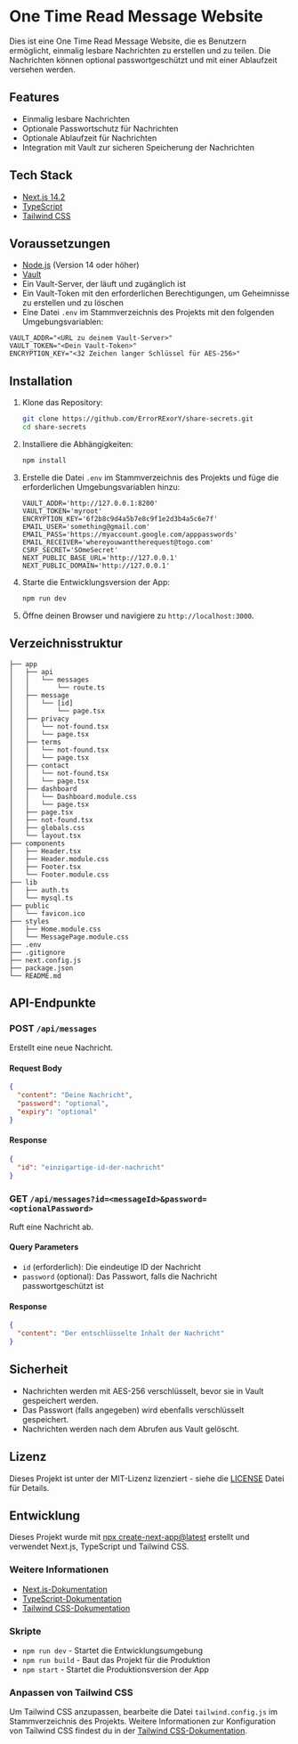 # One Time Read Message Website

Dies ist eine One Time Read Message Website, die es Benutzern ermöglicht, einmalig lesbare Nachrichten zu erstellen und zu teilen. Die Nachrichten können optional passwortgeschützt und mit einer Ablaufzeit versehen werden.

## Features

- Einmalig lesbare Nachrichten
- Optionale Passwortschutz für Nachrichten
- Optionale Ablaufzeit für Nachrichten
- Integration mit Vault zur sicheren Speicherung der Nachrichten

## Tech Stack

- [Next.js 14.2](https://nextjs.org/)
- [TypeScript](https://www.typescriptlang.org/)
- [Tailwind CSS](https://tailwindcss.com/)

## Voraussetzungen

- [Node.js](https://nodejs.org/) (Version 14 oder höher)
- [Vault](https://www.vaultproject.io/)
- Ein Vault-Server, der läuft und zugänglich ist
- Ein Vault-Token mit den erforderlichen Berechtigungen, um Geheimnisse zu erstellen und zu löschen
- Eine Datei `.env` im Stammverzeichnis des Projekts mit den folgenden Umgebungsvariablen:

```env
VAULT_ADDR="<URL zu deinem Vault-Server>"
VAULT_TOKEN="<Dein Vault-Token>"
ENCRYPTION_KEY="<32 Zeichen langer Schlüssel für AES-256>"
```

## Installation

1. Klone das Repository:
    ```sh
    git clone https://github.com/ErrorRExorY/share-secrets.git
    cd share-secrets
    ```

2. Installiere die Abhängigkeiten:
    ```sh
    npm install
    ```

3. Erstelle die Datei `.env` im Stammverzeichnis des Projekts und füge die erforderlichen Umgebungsvariablen hinzu:
    ```env
    VAULT_ADDR='http://127.0.0.1:8200'
    VAULT_TOKEN='myroot'
    ENCRYPTION_KEY='6f2b8c9d4a5b7e8c9f1e2d3b4a5c6e7f'
    EMAIL_USER='something@gmail.com'
    EMAIL_PASS='https://myaccount.google.com/apppasswords'
    EMAIL_RECEIVER='whereyouwanttherequest@togo.com'
    CSRF_SECRET='SOmeSecret'
    NEXT_PUBLIC_BASE_URL='http://127.0.0.1'
    NEXT_PUBLIC_DOMAIN='http://127.0.0.1'
    ```

4. Starte die Entwicklungsversion der App:
    ```sh
    npm run dev
    ```

5. Öffne deinen Browser und navigiere zu `http://localhost:3000`.

## Verzeichnisstruktur

```
├── app
│   ├── api
│   │   └── messages
│   │       └── route.ts
│   ├── message
│   │   └── [id]
│   │       └── page.tsx
│   ├── privacy
│   │   └── not-found.tsx
│   │   └── page.tsx
│   ├── terms
│   │   └── not-found.tsx
│   │   └── page.tsx
│   ├── contact
│   │   └── not-found.tsx
│   │   └── page.tsx
│   ├── dashboard
│   │   └── Dashboard.module.css
│   │   └── page.tsx
│   ├── page.tsx
│   ├── not-found.tsx
│   ├── globals.css
│   └── layout.tsx
├── components
│   ├── Header.tsx
│   ├── Header.module.css
│   ├── Footer.tsx
│   └── Footer.module.css
├── lib
│   ├── auth.ts
│   └── mysql.ts
├── public
│   └── favicon.ico
├── styles
│   ├── Home.module.css
│   └── MessagePage.module.css
├── .env
├── .gitignore
├── next.config.js
├── package.json
└── README.md
```

## API-Endpunkte

### POST `/api/messages`

Erstellt eine neue Nachricht.

#### Request Body

```json
{
  "content": "Deine Nachricht",
  "password": "optional",
  "expiry": "optional"
}
```

#### Response

```json
{
  "id": "einzigartige-id-der-nachricht"
}
```

### GET `/api/messages?id=<messageId>&password=<optionalPassword>`

Ruft eine Nachricht ab.

#### Query Parameters

- `id` (erforderlich): Die eindeutige ID der Nachricht
- `password` (optional): Das Passwort, falls die Nachricht passwortgeschützt ist

#### Response

```json
{
  "content": "Der entschlüsselte Inhalt der Nachricht"
}
```

## Sicherheit

- Nachrichten werden mit AES-256 verschlüsselt, bevor sie in Vault gespeichert werden.
- Das Passwort (falls angegeben) wird ebenfalls verschlüsselt gespeichert.
- Nachrichten werden nach dem Abrufen aus Vault gelöscht.

## Lizenz

Dieses Projekt ist unter der MIT-Lizenz lizenziert - siehe die [LICENSE](LICENSE) Datei für Details.

## Entwicklung

Dieses Projekt wurde mit [npx create-next-app@latest](https://nextjs.org/docs/api-reference/create-next-app) erstellt und verwendet Next.js, TypeScript und Tailwind CSS.

### Weitere Informationen

- [Next.js-Dokumentation](https://nextjs.org/docs)
- [TypeScript-Dokumentation](https://www.typescriptlang.org/docs/)
- [Tailwind CSS-Dokumentation](https://tailwindcss.com/docs)

### Skripte

- `npm run dev` - Startet die Entwicklungsumgebung
- `npm run build` - Baut das Projekt für die Produktion
- `npm start` - Startet die Produktionsversion der App

### Anpassen von Tailwind CSS

Um Tailwind CSS anzupassen, bearbeite die Datei `tailwind.config.js` im Stammverzeichnis des Projekts. Weitere Informationen zur Konfiguration von Tailwind CSS findest du in der [Tailwind CSS-Dokumentation](https://tailwindcss.com/docs/configuration).
